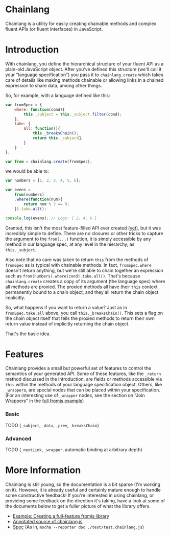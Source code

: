 <script>
  (function(i,s,o,g,r,a,m){i['GoogleAnalyticsObject']=r;i[r]=i[r]||function(){
  (i[r].q=i[r].q||[]).push(arguments)},i[r].l=1*new Date();a=s.createElement(o),
  m=s.getElementsByTagName(o)[0];a.async=1;a.src=g;m.parentNode.insertBefore(a,m)
  })(window,document,'script','//www.google-analytics.com/analytics.js','ga');

  ga('create', 'UA-42220461-1', 'jbreeden.github.io');
  ga('send', 'pageview');

</script>

# Chainlang

Chainlang is a utility for easily creating chainable methods and complex fluent APIs (or fluent interfaces) in JavaScript.

# Introduction

With chainlang, you define the hierarchical structure of your fluent API as a plain-old JavaScript object. After you've defined this structure (we'll call it your "language specification") you pass it to `chainlang.create` which takes care of details like making methods chainable or allowing links in a chained expression to share data, among other things.

So, for example, with a language defined like this:

```javascript
var fromSpec = {
    where: function(cond){
        this._subject = this._subject.filter(cond);
    },
    take: {
        all: function(){
            this._breaksChain();
            return this._subject;
        }
    }
};

var from = chainlang.create(fromSpec);
```

we would be able to:

```javascript
var numbers = [1, 2, 3, 4, 5, 6];

var evens = 
    from(numbers)
    .where(function(num){
        return num % 2 == 0; 
    }).take.all();

console.log(evens); // Logs: [ 2, 4, 6 ]
```

Granted, this isn't the most feature-filled API ever created ([yet](http://jbreeden.github.io/chainlang/fromjs/from.html)), but it was incredibly simple to define. There are no closures or other tricks to capture the argument to the `from(...)` function, it is simply accessible by any method in our language spec, at any level in the hierarchy, as `this._subject`.

Also note that no care was taken to return `this` from the methods of `fromSpec` as is typical with chainable methods. In fact, `fromSpec.where` doesn't return anything, but we're still able to chain together an expression such as `from(numbers).where(cond).take.all()`. That's because `chainlang.create` creates a copy of its argument (the language spec) where all methods are proxied. The proxied methods all have their `this` context permanently bound to a chain object, and they all return the chain object implicitly.

So, what happens if you want to return a value? Just as in `fromSpec.take.all` above, you call `this._breaksChain()`. This sets a flag on the chain object itself that tells the proxied methods to return their own return value instead of implicitly returning the chain object.

That's the basic idea.

# Features

Chainlang provides a small but powerful set of features to control the semantics of your generated API. Some of these features, like the `_return` method discussed in the introduction, are fields or methods accessible via `this` within the methods of your language specification object. Others, like `_wrapper`s, are special nodes that can be placed within your specification. (For an interesting use of `_wrapper` nodes, see the section on "Join Wrappers" in the [full fromjs example](http://jbreeden.github.io/chainlang/fromjs/from.html))

### Basic

TODO (`_subject`, `_data`, `_prev`, `_breaksChain`)

### Advanced

TODO (`_nextLink`, `_wrapper`, automatic binding at arbitrary depth)

# More Information

Chainlang is still young, so the documentation is a bit sparse (I'm working on it). However, it is already useful and certainly mature enough to handle some constructive feedback! If you're interested in using chainlang, or providing some feedback on the direction it's taking, have a look at some of the documents below to get a fuller picture of what the library offers.

* [Example: Creating a full-feature fromjs library](http://jbreeden.github.io/chainlang/fromjs/from.html)
* [Annotated source of chainlang.js](http://jbreeden.github.io/chainlang/source/chainlang.html)
* [Spec](http://jbreeden.github.io/chainlang/spec/spec.html) (As in, `mocha --reporter doc ./test/test.chainlang.js`)
